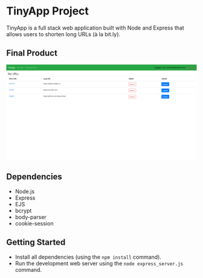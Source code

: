 # TinyApp Project

TinyApp is a full stack web application built with Node and Express that allows users to shorten long URLs (à la bit.ly).

## Final Product

!["Main URLs page"](https://github.com/snguyenbui/tinyapp/blob/master/docs/myURL_main_page.png)

## Dependencies

- Node.js
- Express
- EJS
- bcrypt
- body-parser
- cookie-session

## Getting Started

- Install all dependencies (using the `npm install` command).
- Run the development web server using the `node express_server.js` command.